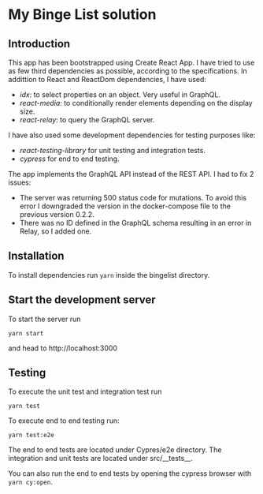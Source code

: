 # My Binge List solution

## Introduction

This app has been bootstrapped using Create React App. I have tried to use as few third dependencies as possible, according to the specifications. In addittion to React and ReactDom dependencies, I have used:

- _idx_: to select properties on an object. Very useful in GraphQL.
- _react-media_: to conditionally render elements depending on the display size.
- _react-relay_: to query the GraphQL server.

I have also used some development dependencies for testing purposes like:

- _react-testing-library_ for unit testing and integration tests.
- _cypress_ for end to end testing.

The app implements the GraphQL API instead of the REST API. I had to fix 2 issues:

- The server was returning 500 status code for mutations. To avoid this error I downgraded the version in the docker-compose file to the previous version 0.2.2.
- There was no ID defined in the GraphQL schema resulting in an error in Relay, so I added one.

## Installation

To install dependencies run `yarn` inside the bingelist directory.

## Start the development server

To start the server run

```
yarn start
```

and head to http://localhost:3000

## Testing

To execute the unit test and integration test run

`yarn test`

To execute end to end testing run:

`yarn test:e2e`

The end to end tests are located under Cypres/e2e directory. The integration and unit tests are located under src/\_\_tests\_\_.

You can also run the end to end tests by opening the cypress browser with `yarn cy:open`.

